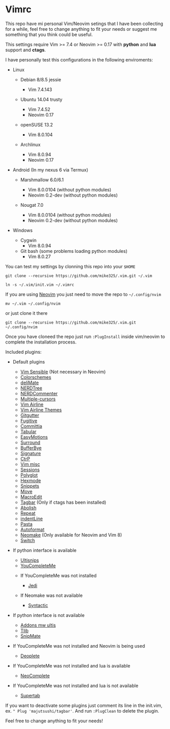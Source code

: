 # Vimrc
This repo have mi personal Vim/Neovim setings that I have been collecting for a while, feel free to change
anything to fit your needs or suggest me something that you think could be useful.

This settings require Vim >= 7.4 or Neovim >= 0.17 with **python** and **lua** support and **ctags**.

I have personally test this configurations in the following enviroments:

* Linux
    * Debian 8/8.5 jessie
        - Vim 7.4.143

    * Ubuntu 14.04 trusty
        - Vim 7.4.52
        - Neovim 0.17

    * openSUSE 13.2
        - Vim 8.0.104

    * Archlinux
        - Vim 8.0.94
        - Neovim 0.17

* Android (In my nexus 6 via Termux)
    * Marshmallow 6.0/6.1 
        - Vim 8.0.0104 (without python modules)
        - Neovim 0.2-dev (without python modules)

    * Nougat 7.0
        - Vim 8.0.0104 (without python modules)
        - Neovim 0.2-dev (without python modules)

* Windows
    * Cygwin 
        - Vim 8.0.94
    * Git bash (some problems loading python modules)
        - Vim 8.0.27

You can test my settings by clonning this repo into your `$HOME`

```
git clone --recursive https://github.com/mike325/.vim.git ~/.vim

ln -s ~/.vim/init.vim ~/.vimrc
```

If you are using [Neovim](https://neovim.io/) you just need to move the repo to `~/.config/nvim`
    
    mv ~/.vim ~/.config/nvim

or just clone it there

    git clone --recursive https://github.com/mike325/.vim.git ~/.config/nvim

Once you have cloneed the repo just run `:PlugInstall` inside vim/neovim to complete the installation process.

Included plugins:
- Default plugins
    * [Vim Sensible](https://github.com/tpope/vim-sensible) (Not necessary in Neovim)
    * [Colorschemes](https://github.com/flazz/vim-colorschemes)
    * [deliMate](https://github.com/Raimondi/delimitMate)
    * [NERDTree](https://github.com/scrooloose/nerdtree')
    * [NERDCommenter](https://github.com/scrooloose/nerdcommenter)
    * [Multiple-cursors](https://github.com/terryma/vim-multiple-cursors)
    * [Vim Airline](https://github.com/vim-airline/vim-airline')
    * [Vim Airline Themes](https://github.com/vim-airline/vim-airline-themes)
    * [Gitgutter](https://github.com/airblade/vim-gitgutter)
    * [Fugitive](https://github.com/tpope/vim-fugitive)
    * [Committia](https://github.com/rhysd/committia.vim)
    * [Tabular](https://github.com/godlygeek/tabular)
    * [EasyMotions](https://github.com/easymotion/vim-easymotion)
    * [Surround](https://github.com/tpope/vim-surround)
    * [BufferBye](https://github.com/moll/vim-bbye)
    * [Signature](https://github.com/kshenoy/vim-signature)
    * [CtrP](https://github.com/kien/ctrlp.vim)
    * [Vim misc](https://github.com/xolox/vim-misc)
    * [Sessions](https://github.com/xolox/vim-session)
    * [Polyglot](https://github.com/sheerun/vim-polyglot)
    * [Hexmode](https://github.com/fidian/hexmode)
    * [Snippets](https://github.com/honza/vim-snippets)
    * [Move](https://github.com/matze/vim-move)
    * [MacroEdit](https://github.com/dohsimpson/vim-macroeditor)
    * [Tagbar](https://github.com/majutsushi/tagbar) (Only if ctags has been installed)
    * [Abolish](https://github.com/tpope/vim-abolish)
    * [Repeat](https://github.com/tpope/vim-repeat)
    * [indentLine](https://github.com/Yggdroot/indentLine)
    * [Pasta](https://github.com/sickill/vim-pasta)
    * [Autoformat](https://github.com/chiel92/vim-autoformat)
    * [Neomake](https://github.com/neomake/neomake) (Only available for Neovim and Vim 8)
    * [Switch](https://github.comAndrewRadev/switch.vim)

- If python interface is available
    * [Ultisnips](https://github.com/SirVer/ultisnips)
    * [YouCompleteMe](https://github.com/Valloric/YouCompleteMe)

    - If YouCompleteMe was not installed
        * [Jedi](https://github.com/davidhalter/jedi-vim)

    - If Neomake was not available
        * [Syntactic](https://github.com/vim-syntastic/syntastic)

- If python interface is not available
    * [Addons mw ultis](https://github.com/MarcWeber/vim-addon-mw-utils)
    * [Tlib](https://github.com/tomtom/tlib_vim)
    * [SnipMate](https://github.com/garbas/vim-snipmate)

- If YouCompleteMe was not installed and Neovim is being used
    * [Deoplete](https://github.com/Shougo/deoplete.nvim')

- If YouCompleteMe was not installed and lua is available
    * [NeoComplete](https://github.com/Shougo/neocomplete.vim)

- If YouCompleteMe was not installed and lua is not available
    * [Supertab](https://github.com/ervandew/supertab)

If you want to deactivate some plugins just comment its line in the init.vim, ex. `" Plug 'majutsushi/tagbar'`.
And run `:PlugClean` to delete the plugin.

Feel free to change anything to fit your needs! 
